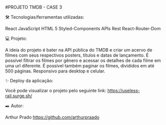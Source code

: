 #PROJETO TMDB - CASE 3

🛠️ Tecnologias/ferramentas utilizadas:

React
JavaScript
HTML 5
Styled-Components
APIs Rest
React-Router-Dom

💻 Projeto:

A ideia do projeto é bater na API pública do TMDB e criar um acervo de filmes com seus respectivos posters, títulos e datas de lançamento. É possível filtrar os filmes por gênero e acessar os detalhes de cada filme em uma url diferente.
É possível também paginar os filmes, divididos em até 500 páginas. Responsivo para desktop e celular.

✨ Deploy da aplicação:

Você pode visualizar o projeto pelo seguinte link: https://useless-rail.surge.sh/

✒️ Autor:

Arthur Prado https://github.com/arthurpraado